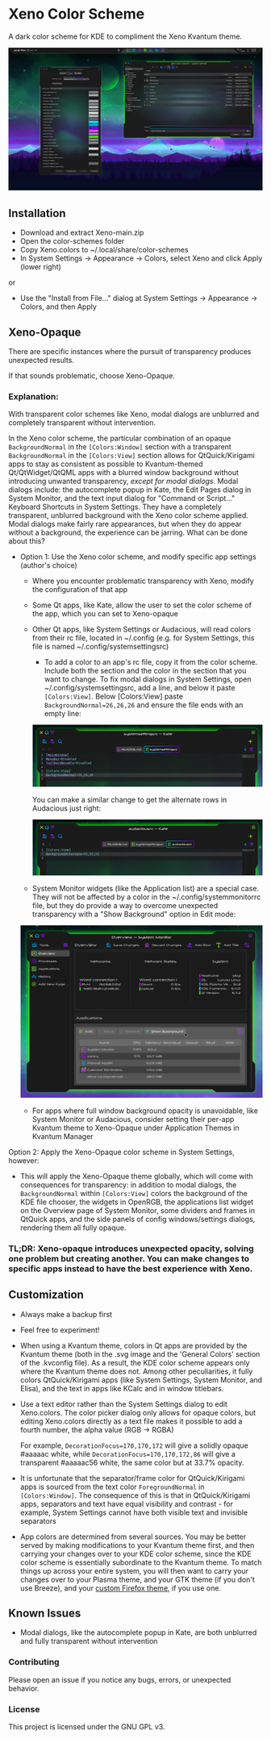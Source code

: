 # Xeno Color Scheme

A dark color scheme for KDE to compliment the Xeno Kvantum theme.

![screenshot of Xeno color scheme](preview/screenshot-1.png)

## Installation

- Download and extract Xeno-main.zip
- Open the color-schemes folder
- Copy Xeno.colors to ~/.local/share/color-schemes
- In System Settings -> Appearance -> Colors, select Xeno and click Apply (lower right)

or

- Use the "Install from File..." dialog at System Settings -> Appearance -> Colors, and then Apply

## Xeno-Opaque

There are specific instances where the pursuit of transparency produces unexpected results.

If that sounds problematic, choose Xeno-Opaque.

### Explanation:

With transparent color schemes like Xeno, modal dialogs are unblurred and completely transparent without intervention.

In the Xeno color scheme, the particular combination of an opaque `BackgroundNormal` in the `[Colors:Window]` section with a transparent `BackgroundNormal` in the `[Colors:View]` section allows for QtQuick/Kirigami apps to stay as consistent as possible to Kvantum-themed Qt/QtWidget/QtQML apps with a blurred window background without introducing unwanted transparency, _except for modal dialogs_. Modal dialogs include: the autocomplete popup in Kate, the Edit Pages dialog in System Monitor, and the text input dialog for "Command or Script..." Keyboard Shortcuts in System Settings. They have a completely transparent, unblurred background with the Xeno color scheme applied. Modal dialogs make fairly rare appearances, but when they do appear without a background, the experience can be jarring. What can be done about this?

- Option 1: Use the Xeno color scheme, and modify specific app settings (author's choice)

    - Where you encounter problematic transparency with Xeno, modify the configuration of that app
    - Some Qt apps, like Kate, allow the user to set the color scheme of the app, which you can set to Xeno-opaque
    - Other Qt apps, like System Settings or Audacious, will read colors from their rc file, located in ~/.config (e.g. for System Settings, this file is named ~/.config/systemsettingsrc)
        - To add a color to an app's rc file, copy it from the color scheme. Include both the section and the color in the section that you want to change. To fix modal dialogs in System Settings, open ~/.config/systemsettingsrc, add a line, and below it paste `[Colors:View]`. Below [Colors:View] paste `BackgroundNormal=26,26,26` and ensure the file ends with an empty line:

        ![Modified systemsettingsrc file](preview/systemsettingsrc-example.png)

        You can make a similar change to get the alternate rows in Audacious just right:

        ![Modified audaciousrc file](preview/audaciousrc-example.png)

    - System Monitor widgets (like the Application list) are a special case. They will not be affected by a color in the ~/.config/systemmonitorrc file, but they do provide a way to overcome unexpected transparency with a "Show Background" option in Edit mode:

    ![System Monitor screenshot](preview/sysmon-example.png)

    - For apps where full window background opacity is unavoidable, like System Monitor or Audacious, consider setting their per-app Kvantum theme to Xeno-Opaque under Application Themes in Kvantum Manager

Option 2: Apply the Xeno-Opaque color scheme in System Settings, however:

- This will apply the Xeno-Opaque theme globally, which will come with consequences for transparency: in addition to modal dialogs, the `BackgroundNormal` within `[Colors:View]` colors the background of the KDE file chooser, the widgets in OpenRGB, the applications list widget on the Overview page of System Monitor, some dividers and frames in QtQuick apps, and the side panels of config windows/settings dialogs, rendering them all fully opaque.

### TL;DR: Xeno-opaque introduces unexpected opacity, solving one problem but creating another. You can make changes to specific apps instead to have the best experience with Xeno.

## Customization

- Always make a backup first

- Feel free to experiment!

- When using a Kvantum theme, colors in Qt apps are provided by the Kvantum theme (both in the .svg image and the 'General Colors' section of the .kvconfig file). As a result, the KDE color scheme appears only where the Kvantum theme does not. Among other peculiarities, it fully colors QtQuick/Kirigami apps (like System Settings, System Monitor, and Elisa), and the text in apps like KCalc and in window titlebars.

- Use a text editor rather than the System Settings dialog to edit Xeno.colors. The color picker dialog only allows for opaque colors, but editing Xeno.colors directly as a text file makes it possible to add a fourth number, the alpha value (RGB -> RGBA)

    For example, `DecorationFocus=170,170,172` will give a solidly opaque #aaaaac white, while `DecorationFocus=170,170,172,86` will give a transparent #aaaaac56 white, the same color but at 33.7% opacity.

- It is unfortunate that the separator/frame color for QtQuick/Kirigami apps is sourced from the text color `ForegroundNormal` in `[Colors:Window]`. The consequence of this is that in QtQuick/Kirigami apps, separators and text have equal visibility and contrast - for example, System Settings cannot have both visible text and invisible separators

- App colors are determined from several sources. You may be better served by making modifications to your Kvantum theme first, and then carrying your changes over to your KDE color scheme, since the KDE color scheme is essentially subordinate to the Kvantum theme. To match things up across your entire system, you will then want to carry your changes over to your Plasma theme, and your GTK theme (if you don't use Breeze), and your [custom Firefox theme](https://github.com/tully-t/Xenofox), if you use one.

## Known Issues

- Modal dialogs, like the autocomplete popup in Kate, are both unblurred and fully transparent without intervention

### Contributing

Please open an issue if you notice any bugs, errors, or unexpected behavior.

### License

This project is licensed under the GNU GPL v3.
